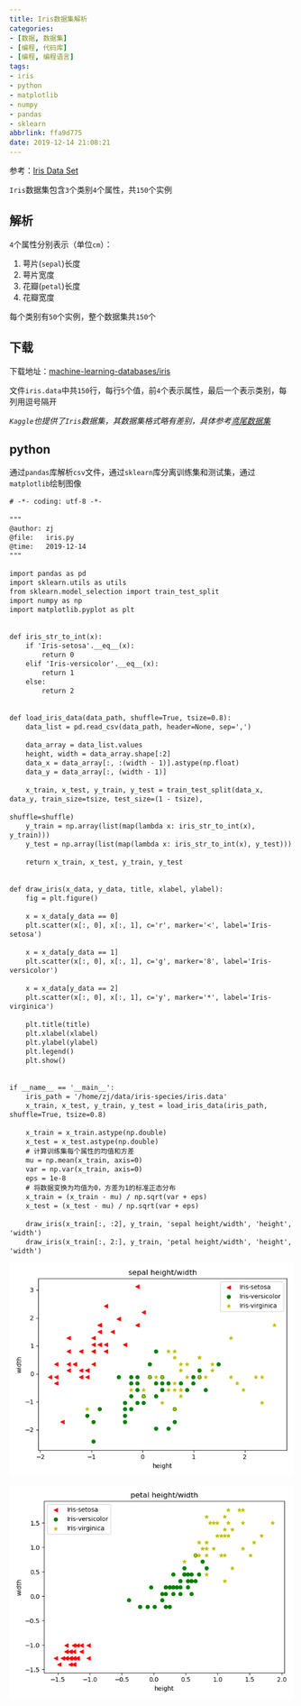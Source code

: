 ```yaml
---
title: Iris数据集解析
categories: 
- [数据, 数据集]
- [编程, 代码库]
- [编程, 编程语言]
tags: 
- iris
- python
- matplotlib
- numpy
- pandas
- sklearn
abbrlink: ffa9d775
date: 2019-12-14 21:08:21
---
```


参考：[Iris Data Set](http://archive.ics.uci.edu/ml/datasets/Iris)

`Iris`数据集包含`3`个类别`4`个属性，共`150`个实例

## 解析

`4`个属性分别表示（单位`cm`）：

1. 萼片(`sepal`)长度
2. 萼片宽度
3. 花瓣(`petal`)长度
4. 花瓣宽度

每个类别有`50`个实例，整个数据集共`150`个

## 下载

下载地址：[machine-learning-databases/iris](http://archive.ics.uci.edu/ml/machine-learning-databases/iris/)

文件`iris.data`中共`150`行，每行`5`个值，前`4`个表示属性，最后一个表示类别，每列用逗号隔开

*`Kaggle`也提供了`Iris`数据集，其数据集格式略有差别，具体参考[鸢尾数据集](https://zhujian.tech/posts/2626bec3.html)*

## python

通过`pandas`库解析`csv`文件，通过`sklearn`库分离训练集和测试集，通过`matplotlib`绘制图像

```
# -*- coding: utf-8 -*-

"""
@author: zj
@file:   iris.py
@time:   2019-12-14
"""

import pandas as pd
import sklearn.utils as utils
from sklearn.model_selection import train_test_split
import numpy as np
import matplotlib.pyplot as plt


def iris_str_to_int(x):
    if 'Iris-setosa'.__eq__(x):
        return 0
    elif 'Iris-versicolor'.__eq__(x):
        return 1
    else:
        return 2


def load_iris_data(data_path, shuffle=True, tsize=0.8):
    data_list = pd.read_csv(data_path, header=None, sep=',')

    data_array = data_list.values
    height, width = data_array.shape[:2]
    data_x = data_array[:, :(width - 1)].astype(np.float)
    data_y = data_array[:, (width - 1)]

    x_train, x_test, y_train, y_test = train_test_split(data_x, data_y, train_size=tsize, test_size=(1 - tsize),
                                                        shuffle=shuffle)
    y_train = np.array(list(map(lambda x: iris_str_to_int(x), y_train)))
    y_test = np.array(list(map(lambda x: iris_str_to_int(x), y_test)))

    return x_train, x_test, y_train, y_test


def draw_iris(x_data, y_data, title, xlabel, ylabel):
    fig = plt.figure()

    x = x_data[y_data == 0]
    plt.scatter(x[:, 0], x[:, 1], c='r', marker='<', label='Iris-setosa')

    x = x_data[y_data == 1]
    plt.scatter(x[:, 0], x[:, 1], c='g', marker='8', label='Iris-versicolor')

    x = x_data[y_data == 2]
    plt.scatter(x[:, 0], x[:, 1], c='y', marker='*', label='Iris-virginica')

    plt.title(title)
    plt.xlabel(xlabel)
    plt.ylabel(ylabel)
    plt.legend()
    plt.show()


if __name__ == '__main__':
    iris_path = '/home/zj/data/iris-species/iris.data'
    x_train, x_test, y_train, y_test = load_iris_data(iris_path, shuffle=True, tsize=0.8)

    x_train = x_train.astype(np.double)
    x_test = x_test.astype(np.double)
    # 计算训练集每个属性的均值和方差
    mu = np.mean(x_train, axis=0)
    var = np.var(x_train, axis=0)
    eps = 1e-8
    # 将数据变换为均值为0，方差为1的标准正态分布
    x_train = (x_train - mu) / np.sqrt(var + eps)
    x_test = (x_test - mu) / np.sqrt(var + eps)

    draw_iris(x_train[:, :2], y_train, 'sepal height/width', 'height', 'width')
    draw_iris(x_train[:, 2:], y_train, 'petal height/width', 'height', 'width')
```

![](/imgs/iris/iris-sepal.png)

![](/imgs/iris/iris-petal.png)